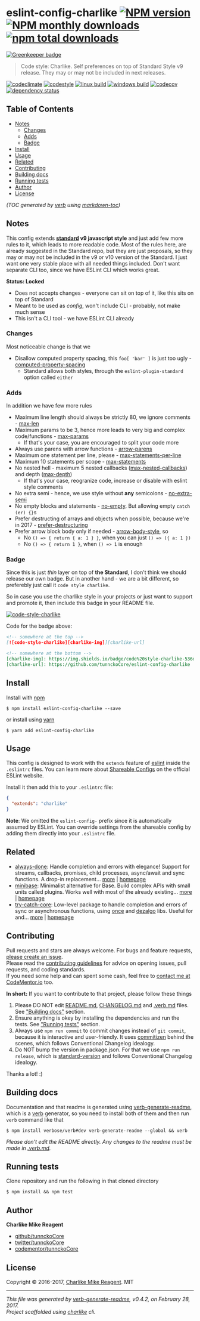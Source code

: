 # eslint-config-charlike [![NPM version](https://img.shields.io/npm/v/eslint-config-charlike.svg?style=flat)](https://www.npmjs.com/package/eslint-config-charlike) [![NPM monthly downloads](https://img.shields.io/npm/dm/eslint-config-charlike.svg?style=flat)](https://npmjs.org/package/eslint-config-charlike) [![npm total downloads][downloads-img]][downloads-url]

[![Greenkeeper badge](https://badges.greenkeeper.io/tunnckoCore/eslint-config-charlike.svg)](https://greenkeeper.io/)

> Code style: Charlike. Self preferences on top of Standard Style v9 release. They may or may not be included in next releases.

[![codeclimate][codeclimate-img]][codeclimate-url] 
[![codestyle][standard-img]][standard-url] 
[![linux build][travis-img]][travis-url] 
[![windows build][appveyor-img]][appveyor-url] 
[![codecov][coverage-img]][coverage-url] 
[![dependency status][david-img]][david-url]

## Table of Contents
- [Notes](#notes)
  * [Changes](#changes)
  * [Adds](#adds)
  * [Badge](#badge)
- [Install](#install)
- [Usage](#usage)
- [Related](#related)
- [Contributing](#contributing)
- [Building docs](#building-docs)
- [Running tests](#running-tests)
- [Author](#author)
- [License](#license)

_(TOC generated by [verb](https://github.com/verbose/verb) using [markdown-toc](https://github.com/jonschlinkert/markdown-toc))_

## Notes

This config extends **[standard][] v9 javascript style** and just add few more rules to it,
which leads to more readable code. Most of the rules here, are already suggested in the
Standard repo, but they are just proposals, so they may or may not be included in the v9 or v10 version
of the Standard. I just want one very stable place with all needed things included. Don't want 
separate CLI too, since we have ESLint CLI which works great.

**Status: Locked**
- Does not accepts changes - everyone can sit on top of it, like this sits on top of Standard
- Meant to be used as _config_, won't include CLI - probably, not make much sense
- This isn't a CLI tool - we have ESLint CLI already

### Changes
Most noticeable change is that we

- Disallow computed property spacing, this `foo[ 'bar' ]` is just too ugly - [computed-property-spacing](http://eslint.org/docs/rules/computed-property-spacing)
  * Standard allows both styles, through the `eslint-plugin-standard` option called `either`

### Adds

In addition we have few more rules

- Maximum line length should always be strictly 80, we ignore comments - [max-len](http://eslint.org/docs/rules/max-len)
- Maximum params to be 3, hence more leads to very big and complex code/functions - [max-params](http://eslint.org/docs/rules/max-params)
  * If that's your case, you are encouraged to split your code more
- Always use parens with arrow functions - [arrow-parens](http://eslint.org/docs/rules/arrow-parens)
- Maximum one statement per line, please - [max-statements-per-line](http://eslint.org/docs/rules/max-statements-per-line) 
- Maximum 10 statements per scope - [max-statements](http://eslint.org/docs/rules/max-statements)
- No nested hell - maximum 5 nested callbacks ([max-nested-callbacks](http://eslint.org/docs/rules/max-nested-callbacks)) and depth ([max-depth](http://eslint.org/docs/rules/max-depth))
  * If that's your case, reogranize code, increase or disable with eslint style comments
- No extra semi - hence, we use style without **any** semicolons - [no-extra-semi](http://eslint.org/docs/rules/no-extra-semi)
- No empty blocks and statements - [no-empty](http://eslint.org/docs/rules/no-empty). But allowing empty `catch (er) {}`s
- Prefer destructing of arrays and objects when possible, because we're in 2017 - [prefer-destructuring](http://eslint.org/docs/rules/prefer-destructuring)
- Prefer arrow block body only if needed - [arrow-body-style](http://eslint.org/docs/rules/arrow-body-style), so
  * No `() => { return { a: 1 } }`, when you can just `() => ({ a: 1 })`
  * No `() => { return 1 }`, when `() => 1` is enough

### Badge

Since this is just _thin_ layer on top of **the Standard**, I don't think we should release our own badge. But in 
another hand - we are a bit different, so preferebly just call it `code style charlike`.

So in case you use the charlike style in your projects or just want to support and promote it, then 
include this badge in your README file.

[![code-style-charlike][charlike-img]][charlike-url]

[charlike-img]: https://img.shields.io/badge/code%20style-charlike-536dfe.svg
[charlike-url]: https://github.com/tunnckoCore/eslint-config-charlike

Code for the badge above:

```md
<!-- somewhere at the top -->
[![code-style-charlike][charlike-img]][charlike-url]

<!-- somewhere at the bottom -->
[charlike-img]: https://img.shields.io/badge/code%20style-charlike-536dfe.svg
[charlike-url]: https://github.com/tunnckoCore/eslint-config-charlike

```

## Install
Install with [npm](https://www.npmjs.com/)

```
$ npm install eslint-config-charlike --save
```

or install using [yarn](https://yarnpkg.com)

```
$ yarn add eslint-config-charlike
```

## Usage

This config is designed to work with the `extends` feature of [eslint][] inside
the `.eslintrc` files. You can learn more about [Shareable Configs](http://eslint.org/docs/developer-guide/shareable-configs) on the
official ESLint website.

Install it then add this to your `.eslintrc` file:

```json
{
  "extends": "charlike"
}
```

**Note**: We omitted the `eslint-config-` prefix since it is automatically assumed by ESLint.
You can override settings from the shareable config by adding them directly into your `.eslintrc` file.

## Related
- [always-done](https://www.npmjs.com/package/always-done): Handle completion and errors with elegance! Support for streams, callbacks, promises, child processes, async/await and sync functions. A drop-in replacement… [more](https://github.com/hybridables/always-done#readme) | [homepage](https://github.com/hybridables/always-done#readme "Handle completion and errors with elegance! Support for streams, callbacks, promises, child processes, async/await and sync functions. A drop-in replacement for [async-done][] - pass 100% of its tests plus more")
- [minibase](https://www.npmjs.com/package/minibase): Minimalist alternative for Base. Build complex APIs with small units called plugins. Works well with most of the already existing… [more](https://github.com/node-minibase/minibase#readme) | [homepage](https://github.com/node-minibase/minibase#readme "Minimalist alternative for Base. Build complex APIs with small units called plugins. Works well with most of the already existing [base][] plugins.")
- [try-catch-core](https://www.npmjs.com/package/try-catch-core): Low-level package to handle completion and errors of sync or asynchronous functions, using [once][] and [dezalgo][] libs. Useful for and… [more](https://github.com/hybridables/try-catch-core#readme) | [homepage](https://github.com/hybridables/try-catch-core#readme "Low-level package to handle completion and errors of sync or asynchronous functions, using [once][] and [dezalgo][] libs. Useful for and used in higher-level libs such as [always-done][] to handle completion of anything.")

## Contributing
Pull requests and stars are always welcome. For bugs and feature requests, [please create an issue](https://github.com/tunnckoCore/eslint-config-charlike/issues/new).  
Please read the [contributing guidelines](CONTRIBUTING.md) for advice on opening issues, pull requests, and coding standards.  
If you need some help and can spent some cash, feel free to [contact me at CodeMentor.io](https://www.codementor.io/tunnckocore?utm_source=github&utm_medium=button&utm_term=tunnckocore&utm_campaign=github) too.

**In short:** If you want to contribute to that project, please follow these things

1. Please DO NOT edit [README.md](README.md), [CHANGELOG.md](CHANGELOG.md) and [.verb.md](.verb.md) files. See ["Building docs"](#building-docs) section.
2. Ensure anything is okey by installing the dependencies and run the tests. See ["Running tests"](#running-tests) section.
3. Always use `npm run commit` to commit changes instead of `git commit`, because it is interactive and user-friendly. It uses [commitizen][] behind the scenes, which follows Conventional Changelog idealogy.
4. Do NOT bump the version in package.json. For that we use `npm run release`, which is [standard-version][] and follows Conventional Changelog idealogy.

Thanks a lot! :)

## Building docs
Documentation and that readme is generated using [verb-generate-readme][], which is a [verb][] generator, so you need to install both of them and then run `verb` command like that

```
$ npm install verbose/verb#dev verb-generate-readme --global && verb
```

_Please don't edit the README directly. Any changes to the readme must be made in [.verb.md](.verb.md)._

## Running tests
Clone repository and run the following in that cloned directory

```
$ npm install && npm test
```

## Author
**Charlike Mike Reagent**

+ [github/tunnckoCore](https://github.com/tunnckoCore)
+ [twitter/tunnckoCore](https://twitter.com/tunnckoCore)
+ [codementor/tunnckoCore](https://codementor.io/tunnckoCore)

## License
Copyright © 2016-2017, [Charlike Mike Reagent](https://i.am.charlike.online). MIT

***

_This file was generated by [verb-generate-readme](https://github.com/verbose/verb-generate-readme), v0.4.2, on February 28, 2017._  
_Project scaffolded using [charlike][] cli._

[always-done]: https://github.com/hybridables/always-done
[async-done]: https://github.com/gulpjs/async-done
[base]: https://github.com/node-base/base
[charlike]: https://github.com/tunnckocore/charlike
[commitizen]: https://github.com/commitizen/cz-cli
[dezalgo]: https://github.com/npm/dezalgo
[eslint]: http://eslint.org
[once]: https://github.com/isaacs/once
[standard-version]: https://github.com/conventional-changelog/standard-version
[standard]: http://standardjs.com
[verb-generate-readme]: https://github.com/verbose/verb-generate-readme
[verb]: https://github.com/verbose/verb

[downloads-url]: https://www.npmjs.com/package/eslint-config-charlike
[downloads-img]: https://img.shields.io/npm/dt/eslint-config-charlike.svg

[codeclimate-url]: https://codeclimate.com/github/tunnckoCore/eslint-config-charlike
[codeclimate-img]: https://img.shields.io/codeclimate/github/tunnckoCore/eslint-config-charlike.svg

[travis-url]: https://travis-ci.org/tunnckoCore/eslint-config-charlike
[travis-img]: https://img.shields.io/travis/tunnckoCore/eslint-config-charlike/master.svg?label=linux

[appveyor-url]: https://ci.appveyor.com/project/tunnckoCore/eslint-config-charlike
[appveyor-img]: https://img.shields.io/appveyor/ci/tunnckoCore/eslint-config-charlike/master.svg?label=windows

[coverage-url]: https://codecov.io/gh/tunnckoCore/eslint-config-charlike
[coverage-img]: https://img.shields.io/codecov/c/github/tunnckoCore/eslint-config-charlike/master.svg

[david-url]: https://david-dm.org/tunnckoCore/eslint-config-charlike
[david-img]: https://img.shields.io/david/tunnckoCore/eslint-config-charlike.svg

[standard-url]: https://github.com/tunnckoCore/eslint-config-charlint
[standard-img]: https://img.shields.io/badge/code%20style-standard-brightgreen.svg

